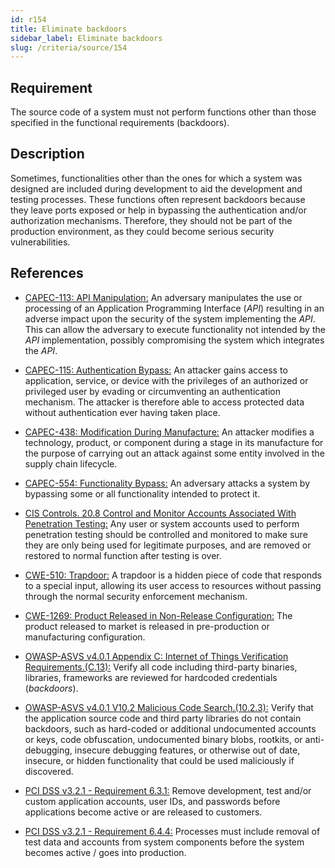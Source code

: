 ```yaml
---
id: r154
title: Eliminate backdoors
sidebar_label: Eliminate backdoors
slug: /criteria/source/154
---
```


## Requirement

The source code of a system must not perform functions
other than those specified in the functional requirements (backdoors).

## Description

Sometimes, functionalities other than the ones for which a system was designed
are included during development to aid the development and testing processes.
These functions often represent backdoors because they leave ports exposed
or help in bypassing the authentication and/or authorization mechanisms.
Therefore, they should not be part of the production environment,
as they could become serious security vulnerabilities.

## References

- [CAPEC-113: API Manipulation:](http://capec.mitre.org/data/definitions/113.html)
An adversary manipulates the use or processing of an Application Programming
Interface (*API*) resulting in an adverse impact upon the security of the
system implementing the *API*.
This can allow the adversary to execute functionality not intended by the *API*
implementation,
possibly compromising the system which integrates the *API*.

- [CAPEC-115: Authentication Bypass:](http://capec.mitre.org/data/definitions/115.html)
An attacker gains access to application, service, or device with the privileges
of an authorized or privileged user by evading or circumventing an
authentication mechanism.
The attacker is therefore able to access protected data without authentication
ever having taken place.

- [CAPEC-438: Modification During Manufacture:](http://capec.mitre.org/data/definitions/438.html)
An attacker modifies a technology, product, or component during a stage in its
manufacture for the purpose of carrying out an attack against some entity
involved in the supply chain lifecycle.

- [CAPEC-554: Functionality Bypass:](http://capec.mitre.org/data/definitions/554.html)
An adversary attacks a system by bypassing some or all functionality intended
to protect it.

- [CIS Controls. 20.8 Control and Monitor Accounts Associated With Penetration Testing:](https://www.cisecurity.org/controls/)
Any user or system accounts used to perform penetration testing should be
controlled and monitored to make sure they are only being used for legitimate
purposes,
and are removed or restored to normal function after testing is over.

- [CWE-510: Trapdoor:](https://cwe.mitre.org/data/definitions/779.html)
A trapdoor is a hidden piece of code that responds to a special input,
allowing its user access to resources without passing through the normal
security enforcement mechanism.

- [CWE-1269: Product Released in Non-Release Configuration:](https://cwe.mitre.org/data/definitions/1269.html)
The product released to market is released in pre-production or manufacturing
configuration.

- [OWASP-ASVS v4.0.1 Appendix C: Internet of Things Verification Requirements.(C.13):](https://owasp.org/www-project-application-security-verification-standard/)
Verify all code including third-party binaries, libraries, frameworks are
reviewed for hardcoded credentials (*backdoors*).

- [OWASP-ASVS v4.0.1 V10.2 Malicious Code Search.(10.2.3):](https://owasp.org/www-project-application-security-verification-standard/)
Verify that the application source code and third party libraries do not contain
backdoors,
such as hard-coded or additional undocumented accounts or keys,
code obfuscation, undocumented binary blobs, rootkits,
or anti-debugging, insecure debugging features,
or otherwise out of date, insecure, or hidden functionality that could be used
maliciously if discovered.

- [PCI DSS v3.2.1 - Requirement 6.3.1:](https://www.pcisecuritystandards.org/documents/PCI_DSS_v3-2-1.pdf)
Remove development, test and/or custom application accounts, user IDs,
and passwords before applications become active or are released to customers.

- [PCI DSS v3.2.1 - Requirement 6.4.4:](https://www.pcisecuritystandards.org/documents/PCI_DSS_v3-2-1.pdf)
Processes must include removal of test data and accounts from system components
before the system becomes active / goes into production.
